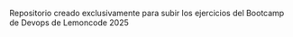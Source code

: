 Repositorio creado exclusivamente para subir los ejercicios del Bootcamp de Devops de Lemoncode 2025
